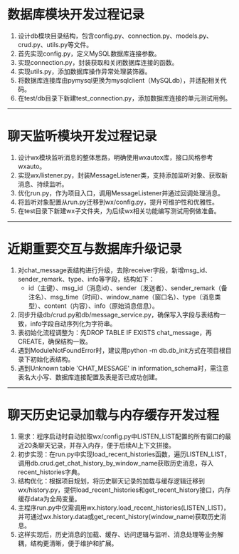 # 数据库模块开发过程记录

1. 设计db模块目录结构，包含config.py、connection.py、models.py、crud.py、utils.py等文件。
2. 首先实现config.py，定义MySQL数据库连接参数。
3. 实现connection.py，封装获取和关闭数据库连接的函数。
4. 实现utils.py，添加数据库操作异常处理装饰器。
5. 将数据库连接库由pymysql更换为mysqlclient（MySQLdb），并适配相关代码。
6. 在test/db目录下新建test_connection.py，添加数据库连接的单元测试用例。

---

# 聊天监听模块开发过程记录

1. 设计wx模块监听消息的整体思路，明确使用wxautox库，接口风格参考wxauto。
2. 实现wx/listener.py，封装MessageListener类，支持添加监听对象、获取新消息、持续监听。
3. 优化run.py，作为项目入口，调用MessageListener并通过回调处理消息。
4. 将监听对象配置从run.py迁移到wx/config.py，提升可维护性和优雅性。
5. 在test目录下新建wx子文件夹，为后续wx相关功能编写测试用例做准备。

---

# 近期重要交互与数据库升级记录

1. 对chat_message表结构进行升级，去除receiver字段，新增msg_id、sender_remark、type、info等字段，结构如下：
   - id（主键）、msg_id（消息id）、sender（发送者）、sender_remark（备注名）、msg_time（时间）、window_name（窗口名）、type（消息类型）、content（内容）、info（原始消息信息）。
2. 同步升级db/crud.py和db/message_service.py，确保写入字段与表结构一致，info字段自动序列化为字符串。
3. 表初始化流程调整为：先DROP TABLE IF EXISTS chat_message，再CREATE，确保结构一致。
4. 遇到ModuleNotFoundError时，建议用python -m db.db_init方式在项目根目录下初始化表结构。
5. 遇到Unknown table 'CHAT_MESSAGE' in information_schema时，需注意表名大小写、数据库连接配置及表是否已成功创建。

---

# 聊天历史记录加载与内存缓存开发过程

1. 需求：程序启动时自动拉取wx/config.py中LISTEN_LIST配置的所有窗口的最近20条聊天记录，并存入内存，便于后续AI上下文拼接。
2. 初步实现：在run.py中实现load_recent_histories函数，遍历LISTEN_LIST，调用db.crud.get_chat_history_by_window_name获取历史消息，存入recent_histories字典。
3. 结构优化：根据项目规划，将历史聊天记录的加载与缓存逻辑迁移到wx/history.py，提供load_recent_histories和get_recent_history接口，内存缓存data为全局变量。
4. 主程序run.py中仅需调用wx.history.load_recent_histories(LISTEN_LIST)，并可通过wx.history.data或get_recent_history(window_name)获取历史消息。
5. 这样实现后，历史消息的加载、缓存、访问逻辑与监听、消息处理等业务解耦，结构更清晰，便于维护和扩展。
